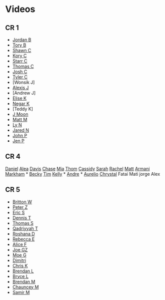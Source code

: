 # Videos

## CR 1
- [Jordan B](https://youtu.be/k0vrkt3ZshI)
- [Tory B](https://youtu.be/5g9l4Wy6nWk)
- [Shawn C](https://youtu.be/iyq3yhrQrT8)
- [Kory C](https://youtu.be/n9Ij2QlK8lw)
- [Starr C](https://vimeo.com/sipofstarrshine/gobblr)
- [Thomas C](https://youtu.be/Y_YOX4C3jSA)
- [Josh C](https://www.youtube.com/watch?v=bong7TdNvsQ)
- [Tyler C](https://youtu.be/U9797AwZW84)
- [Wonsik J]
- [Alexis J](https://www.youtube.com/watch?v=DbKaucDf9z8&feature=youtu.be)
- [Andrew J]
- [Elise K](https://vimeo.com/146351674)
- [Negar K](https://youtu.be/2hxaLOyUe8o)
- [Teddy K]
- [J Moon](https://youtu.be/9pGE7usy8Fk)
- [Matt M](https://youtu.be/w2sv41jC6QY)
- [Ly N](https://youtu.be/gljZMWlufWg)
- [Jared N](https://youtu.be/AjXpgQ-_RWo)
- [John P](https://vimeo.com/146407349)
- [Jen P](https://www.youtube.com/watch?v=d7BWhb3rNYE)

## CR 4

[Daniel](https://youtu.be/XwXj5B-cLko)
[Alea](https://youtu.be/ATPRXITxcDA)
[Davis](https://youtu.be/yUi4s70v96M)
[Chase](https://vimeo.com/146390337)
[Mia](https://www.youtube.com/watch?v=IulKaOCzOFw)
[Thom](https://youtu.be/t137KS8Oolc)
[Cassidy](https://www.youtube.com/watch?v=O1W8MmfYdjA)
[Sarah](https://www.youtube.com/watch?v=eXAU_U-txmw)
[Rachel](https://www.youtube.com/watch?v=Oa0SeCfCIh4)
[Matt](https://vimeo.com/146405675)
[Armani](https://youtu.be/Sxw3j6EATOE)
[Markham](https://www.youtube.com/watch?v=4QE9xgNEKfY&feature=youtu.be) *
[Becky](http://www.youtube.com/watch?v=Yhs82IStMls)
[Tim](https://youtu.be/3zG9rLCDrqA)
[Kelly](https://vimeo.com/146415507) *
[Andre](https://www.youtube.com/watch?v=HcuCPKN4GNE) *
[Aurelio](https://youtu.be/IKviZaKpGOM)
[Chrystal](https://youtu.be/1Qe5Pkhqkcw)
Fatai
Mati
jorge
Alex

## CR 5
- [Britton W](https://www.youtube.com/watch?v=mws-ltvsehM&feature=youtu.be)
- [Peter Z](https://www.youtube.com/watch?v=2JE2NFTtPsg)
- [Eric S](https://youtu.be/0DBcu-vcKAY)
- [Dennis T](https://youtu.be/6_jNkj7pPBs)
- [Thomas S](https://youtu.be/EyrqdqShnYI)
- [Qadriyyah T](https://youtu.be/ULcUpBbhojk)
- [Roshana D](https://github.com/ga-dc/project2/issues/453)
- [Rebecca E](https://youtu.be/Tl4IHAWDveo)
- [Alice F]( https://youtu.be/QU3-fTdoqpU)
- [Joe GZ](https://www.youtube.com/watch?v=u7D5A4q9eLU)
- [Moe G](https://www.youtube.com/watch?v=5N9B3L8JJec)
- [Dimitri](https://www.youtube.com/watch?v=tH17JguzvJU&feature=youtu.be)
- [Chris K](https://youtu.be/Ua4pjrz9LE0)
- [Brendan L]()
- [Bryce L](https://youtu.be/RVsxQzW67iU)
- [Brendan M](https://www.youtube.com/watch?v=y6ObYOAcvfE&feature=youtu.be)
- [Chauncey M]()
- [Samir M](https://youtu.be/9vtt-ZA3WKs)
